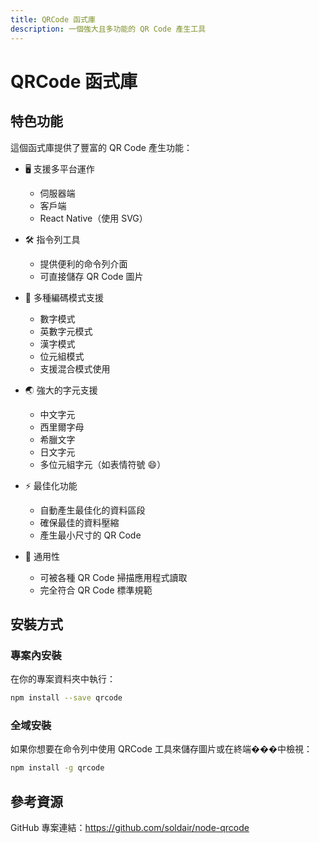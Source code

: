 ```yaml
---
title: QRCode 函式庫
description: 一個強大且多功能的 QR Code 產生工具
---
```


# QRCode 函式庫

## 特色功能

這個函式庫提供了豐富的 QR Code 產生功能：

- 🖥️ 支援多平台運作
  - 伺服器端
  - 客戶端
  - React Native（使用 SVG）

- 🛠️ 指令列工具
  - 提供便利的命令列介面
  - 可直接儲存 QR Code 圖片

- 📝 多種編碼模式支援
  - 數字模式
  - 英數字元模式
  - 漢字模式
  - 位元組模式
  - 支援混合模式使用

- 🌏 強大的字元支援
  - 中文字元
  - 西里爾字母
  - 希臘文字
  - 日文字元
  - 多位元組字元（如表情符號 😄）

- ⚡ 最佳化功能
  - 自動產生最佳化的資料區段
  - 確保最佳的資料壓縮
  - 產生最小尺寸的 QR Code

- 📱 通用性
  - 可被各種 QR Code 掃描應用程式讀取
  - 完全符合 QR Code 標準規範

## 安裝方式

### 專案內安裝

在你的專案資料夾中執行：

```bash
npm install --save qrcode
```

### 全域安裝

如果你想要在命令列中使用 QRCode 工具來儲存圖片或在終端���中檢視：

```bash
npm install -g qrcode
```

## 參考資源

GitHub 專案連結：https://github.com/soldair/node-qrcode

